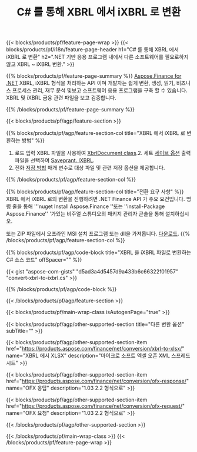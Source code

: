 ﻿---
title: C# 를 통해 XBRL 에서 iXBRL 로 변환
description: XBRL ~ iXBRL C# 변환에 대한 샘플 코드입니다. .NET 기반 응용 프로그램 내에서 일괄 XBRL 파일에 iXBRL 변환을 위해 API 예제 코드를 사용합니다. 
url: /ko/net/conversion/xbrl-to-ixbrl/
family: finance
platformtag: net
feature: convert
informat: XBRL
outformat: iXBRL
otherformats: XLSX
---
{{< blocks/products/pf/feature-page-wrap >}}
{{< blocks/products/pf/i18n/feature-page-header h1="C# 를 통해 XBRL 에서 iXBRL 로 변환" h2=".NET 기반 응용 프로그램 내에서 다른 소프트웨어를 필요로하지 않고 XBRL ~ iXBRL 변환." >}}

{{% blocks/products/pf/feature-page-summary %}}
[Aspose.Finance for .NET](https://products.aspose.com/finance/net/) XBRL, iXBRL 형식을 처리하는 API 이며 개발자는 쉽게 변환, 생성, 읽기, 비즈니스 프로세스 관리, 재무 분석 및보고 소프트웨어 응용 프로그램을 구축 할 수 있습니다. XBRL 및 iXBRL 금융 관련 파일을 보고 검증합니다. 

{{% /blocks/products/pf/feature-page-summary %}}

{{< blocks/products/pf/agp/feature-section >}}

{{% blocks/products/pf/agp/feature-section-col title="XBRL 에서 iXBRL 로 변환하는 방법" %}}
1. 로드 입력 XBRL 파일을 사용하여 [XbrlDocument class](https://apireference.aspose.com/finance/net/aspose.finance.xbrl/xbrldocument).2. 세트 [세이브 옵션](https://apireference.aspose.com/finance/net/aspose.finance.xbrl/saveoptions) 출력 파일을 선택하여 [Saveprant. IXBRL](https://apireference.aspose.com/finance/net/aspose.finance.xbrl/saveformat).
3. 전화 [저장 방법](https://apireference.aspose.com/finance/net/aspose.finance.xbrl.xbrldocument/save/methods/2) 매개 변수로 대상 파일 및 관련 저장 옵션을 제공합니다.

{{% /blocks/products/pf/agp/feature-section-col %}}

{{% blocks/products/pf/agp/feature-section-col title="전환 요구 사항" %}}
XBRL 에서 iXBRL 로의 변환을 진행하려면 .NET Finance API 가 주요 요건입니다. 명령 줄을 통해 '''nuget Install Aspose.Finance ''또는 ''install-Package Aspose.Finance'' '가있는 비주얼 스튜디오의 패키지 관리자 콘솔을 통해 설치하십시오.

또는 ZIP 파일에서 오프라인 MSI 설치 프로그램 또는 dll을 가져옵니다. [다운로드](https://downloads.aspose.com/finance/net).
{{% /blocks/products/pf/agp/feature-section-col %}}

{{% blocks/products/pf/agp/code-block title="XBRL 을 iXBRL 파일로 변환하는 C# 소스 코드" offSpacer="" %}}

{{< gist "aspose-com-gists" "d5ad3a4d5457d9a433b6c66322f01957" "convert-xbrl-to-ixbrl.cs" >}}

{{% /blocks/products/pf/agp/code-block %}}

{{< /blocks/products/pf/agp/feature-section >}}

{{< blocks/products/pf/main-wrap-class isAutogenPage="true" >}}

{{< blocks/products/pf/agp/other-supported-section title="다른 변환 옵션" subTitle="" >}}

{{< blocks/products/pf/agp/other-supported-section-item href="https://products.aspose.com/finance/net/conversion/xbrl-to-xlsx/" name="XBRL 에서 XLSX" description="마이크로 소프트 엑셀 오픈 XML 스프레드 시트" >}}

{{< blocks/products/pf/agp/other-supported-section-item href="https://products.aspose.com/finance/net/conversion/ofx-response/" name="OFX 응답" description="1.03 2.2 형식으로" >}}

{{< blocks/products/pf/agp/other-supported-section-item href="https://products.aspose.com/finance/net/conversion/ofx-request/" name="OFX 요청" description="1.03 2.2 형식으로" >}}

{{< /blocks/products/pf/agp/other-supported-section >}}

{{< /blocks/products/pf/main-wrap-class >}}
{{< /blocks/products/pf/feature-page-wrap >}}